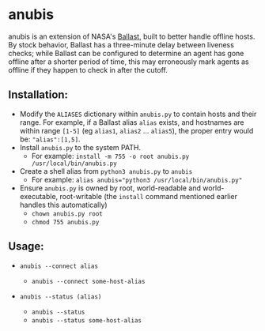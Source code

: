 # anubis
anubis is an extension of NASA's [Ballast](https://github.com/pkolano/ballast),
built to better handle offline hosts. By stock behavior, Ballast has a three-minute delay
between liveness checks; while Ballast can be configured to determine an agent has gone offline
after a shorter period of time, this may erroneously mark agents as offline if they happen to check
in after the cutoff.

## Installation:

- Modify the `ALIASES` dictionary within `anubis.py` to contain hosts and their range.
  For example, if a Ballast alias `alias` exists, and hostnames are within range
  `[1-5]` (eg `alias1`, `alias2` ... `alias5`), the proper entry would be:
  `"alias":[1,5]`.
- Install `anubis.py` to the system PATH.
  - For example: `install -m 755 -o root anubis.py /usr/local/bin/anubis.py`
- Create a shell alias from `python3 anubis.py` to `anubis`
  - For example: `alias anubis="python3 /usr/local/bin/anubis.py"`
- Ensure `anubis.py` is owned by root, world-readable and world-executable, root-writable (the `install` command
  mentioned earlier handles this automatically)
  - `chown anubis.py root`
  - `chmod 755 anubis.py`

## Usage:
- `anubis --connect alias`
  - `anubis --connect some-host-alias`


- `anubis --status (alias)`
  - `anubis --status`
  - `anubis --status some-host-alias`